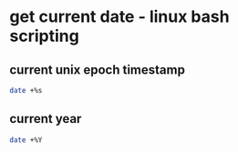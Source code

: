 # get current date - linux bash scripting

## current unix epoch timestamp
```bash
date +%s
```

## current year
```bash
date +%Y
```
